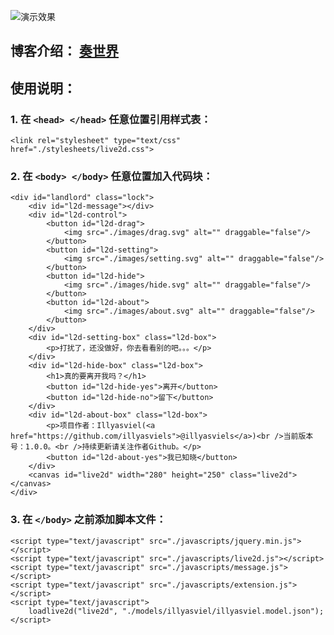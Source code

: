 ![演示效果][1]

## 博客介绍： [奏世界][2]
## 使用说明： 
### 1. 在 `<head> </head>` 任意位置引用样式表： 
```
<link rel="stylesheet" type="text/css" href="./stylesheets/live2d.css">
```

### 2. 在 `<body> </body>` 任意位置加入代码块：
```
<div id="landlord" class="lock">
	<div id="l2d-message"></div>
	<div id="l2d-control">
		<button id="l2d-drag">
			<img src="./images/drag.svg" alt="" draggable="false"/>
		</button>
		<button id="l2d-setting">
			<img src="./images/setting.svg" alt="" draggable="false"/>
		</button>
		<button id="l2d-hide">
			<img src="./images/hide.svg" alt="" draggable="false"/>
		</button>
		<button id="l2d-about">
			<img src="./images/about.svg" alt="" draggable="false"/>
		</button>
	</div>
	<div id="l2d-setting-box" class="l2d-box">
		<p>打扰了，还没做好，你去看看别的吧。。。</p>
	</div>
	<div id="l2d-hide-box" class="l2d-box">
		<h1>真的要离开我吗？</h1>
		<button id="l2d-hide-yes">离开</button>
		<button id="l2d-hide-no">留下</button>
	</div>
	<div id="l2d-about-box" class="l2d-box">
		<p>项目作者：Illyasviel(<a href="https://github.com/illyasviels">@illyasviels</a>)<br />当前版本号：1.0.0。<br />持续更新请关注作者Github。</p>
		<button id="l2d-about-yes">我已知晓</button>
	</div>
	<canvas id="live2d" width="280" height="250" class="live2d"></canvas>
</div>
```

### 3. 在 `</body>` 之前添加脚本文件： 
```
<script type="text/javascript" src="./javascripts/jquery.min.js"></script>
<script type="text/javascript" src="./javascripts/live2d.js"></script>
<script type="text/javascript" src="./javascripts/message.js"></script>
<script type="text/javascript" src="./javascripts/extension.js"></script>
<script type="text/javascript">
	loadlive2d("live2d", "./models/illyasviel/illyasviel.model.json");
</script>
```

  [1]: https://oss.acgme.cn/typecho/live2donweb.jpg
  [2]: https://blog.acgme.cn/index.php/archives/19/